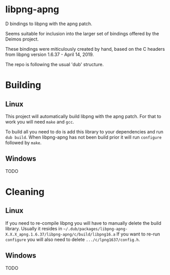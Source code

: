 libpng-apng
======

D bindings to libpng with the apng patch.

Seems suitable for inclusion into the larger set of bindings offered by the Deimos project.

These bindings were miticulously created by hand, based on the C headers from libpng
version 1.6.37 - April 14, 2019.

The repo is following the usual 'dub' structure.

# Building
## Linux
This project will automatically build libpng with the apng patch.
For that to work you will need `make` and `gcc`.

To build all you need to do is add this library to your dependencies and run `dub build`.
When libpng-apng has not been build prior it will run `configure` followed by `make`.
## Windows
TODO

# Cleaning
## Linux
If you need to re-compile libpng you will have to manually delete the build library.
Usually it resides in `~/.dub/packages/libpng-apng-X.X.X_apng.1.6.37/libpng-apng/c/build/libpng16.a`
If you want to re-run `configure` you will also need to delete `.../c/lpng1637/config.h`.
## Windows
TODO
